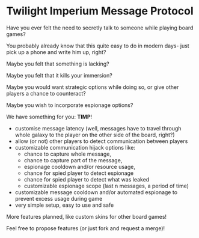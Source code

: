 # Twilight Imperium Message Protocol

Have you ever felt the need to secretly talk to someone while playing board games? 

You probably already know that this quite easy to do in modern days- just pick up a phone and write him up, right?

Maybe you felt that something is lacking?

Maybe you felt that it kills your immersion? 

Maybe you would want strategic options while doing so, or give other players a chance to counteract?

Maybe you wish to incorporate espionage options?

We have something for you: **TIMP**!

* customise message latency (well, messages have to travel through whole galaxy to the player on the other side of the board, right?)
* allow (or not) other players to detect communication between players
* customizable communication hijack options like:
	- chance to capture whole message,
	- chance to capture part of the message,
	- espionage cooldown and/or resource usage,
	- chance for spied player to detect espionage
	- chance for spied player to detect what was leaked
	- customizable espionage scope (last n messages, a period of time)
* customizable message cooldown and/or automated espionage to prevent excess usage during game
* very simple setup, easy to use and safe

More features planned, like custom skins for other board games!

Feel free to propose features (or just fork and request a merge)!